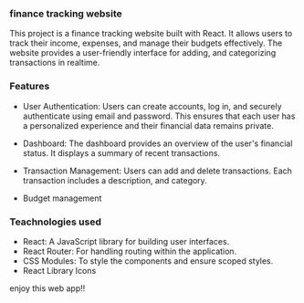 ### finance tracking website
This project is a finance tracking website built with React. It allows users to track their income, expenses, and manage their budgets effectively. The website provides a user-friendly interface for adding, and categorizing transactions in realtime.

### Features
* User Authentication: Users can create accounts, log in, and securely authenticate using email and password. This ensures that each user has a personalized experience and their financial data remains private.

* Dashboard: The dashboard provides an overview of the user's financial status. It displays a summary of recent transactions.
* Transaction Management: Users can add and delete transactions. Each transaction includes a description, and category. 
* Budget management

### Teachnologies used
* React: A JavaScript library for building user interfaces.
* React Router: For handling routing within the application.
* CSS Modules: To style the components and ensure scoped styles.
* React Library Icons

enjoy this web app!!